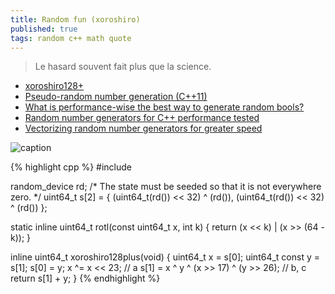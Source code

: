 ```yaml
---
title: Random fun (xoroshiro)
published: true
tags: random c++ math quote
---
```

> Le hasard souvent fait plus que la science.

- [xoroshiro128+](http://xoroshiro.di.unimi.it/)
- [Pseudo-random number generation (C++11)](http://en.cppreference.com/w/cpp/numeric/random)
- [What is performance-wise the best way to generate random bools?]( https://stackoverflow.com/a/35358644/51386)
- [Random number generators for C++ performance tested](https://thompsonsed.co.uk/random-number-generators-for-c-performance-tested)
- [Vectorizing random number generators for greater speed](https://lemire.me/blog/2018/06/07/vectorizing-random-number-generators-for-greater-speed-pcg-and-xorshift128-avx-512-edition/)

![caption](https://thompsonsed.co.uk/wp-content/uploads/2019/03/prng_perf.jpg) 

{% highlight cpp %}
#include <random>

random_device rd;
/* The state must be seeded so that it is not everywhere zero. */
uint64_t s[2] = { (uint64_t(rd()) << 32) ^ (rd()),
    (uint64_t(rd()) << 32) ^ (rd()) };

static inline uint64_t rotl(const uint64_t x, int k) {
	return (x << k) | (x >> (64 - k));
}

inline
uint64_t xoroshiro128plus(void) {
    uint64_t x = s[0];
    uint64_t const y = s[1];
    s[0] = y;
    x ^= x << 23; // a
    s[1] = x ^ y ^ (x >> 17) ^ (y >> 26); // b, c
    return s[1] + y;
}
{% endhighlight %}
